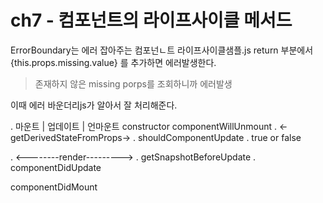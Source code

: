 # ch7 - 컴포넌트의 라이프사이클 메서드

ErrorBoundary는 에러 잡아주는 컴포넌ㄴ트
라이프사이클샘플.js return 부분에서 
{this.props.missing.value} 를 추가하면 에러발생한다. 
> 존재하지 않은 missing porps를 조회하니까 에러발생


이때 에러 바운더리js가 알아서 잘 처리해준다. 

.    마운트	|	업데이트	|	언마운트
constructor					 componentWillUnmount
.	<-getDerivedStateFromProps->
.			shouldComponentUpdate
.				true or false
		
.	<--------render--------->
.			getSnapshotBeforeUpdate
.			componentDidUpdate

componentDidMount
